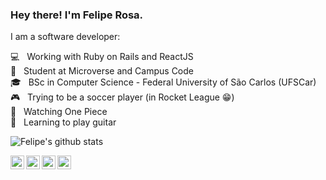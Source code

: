 ### Hey there! I'm Felipe Rosa.

I am a software developer:

:computer: &nbsp; Working with Ruby on Rails and ReactJS
<br />:memo: &nbsp; Student at Microverse and Campus Code
<br />:mortar_board: &nbsp; BSc in Computer Science - Federal University of São Carlos (UFSCar)
<br />:video_game: &nbsp; Trying to be a soccer player (in Rocket League :grin:)
<br />:womans_hat: &nbsp; Watching One Piece
<br />:guitar: &nbsp; Learning to play guitar




![Felipe's github stats](https://github-readme-stats.vercel.app/api?username=flpfar&theme=gotham&show_icons=true)


<a href="https://twitter.com/flpfar">
  <img align="left" alt="Felipe's Twitter" width="22px" src="https://cdn.jsdelivr.net/npm/simple-icons@v3/icons/twitter.svg" />
</a>
<a href="https://www.linkedin.com/in/felipe-augusto-rosa/">
  <img align="left" alt="Felipe's Linkdein" width="22px" src="https://cdn.jsdelivr.net/npm/simple-icons@v3/icons/linkedin.svg" />
</a>
<a href="https://github.com/flpfar">
  <img align="left" alt="Ajay's Github" width="22px" src="https://cdn.jsdelivr.net/npm/simple-icons@v3/icons/github.svg" />
</a>
<a href="mailto:flp.far@gmail.com">
  <img align="left" alt="Ajay's Hackerrank" width="22px" src="https://cdn.jsdelivr.net/npm/simple-icons@3.6.1/icons/gmail.svg" />
</a>
